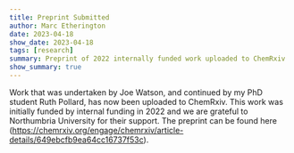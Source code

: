 ```yaml
---
title: Preprint Submitted
author: Marc Etherington
date: 2023-04-18
show_date: 2023-04-18
tags: [research]
summary: Preprint of 2022 internally funded work uploaded to ChemRxiv
show_summary: true
---
```

Work that was undertaken by Joe Watson, and continued by my PhD student Ruth Pollard, has now been uploaded to ChemRxiv. This work was initially funded by internal funding in 2022 and we are grateful to Northumbria University for their support. The preprint can be found here (https://chemrxiv.org/engage/chemrxiv/article-details/649ebcfb9ea64cc16737f53c). 

